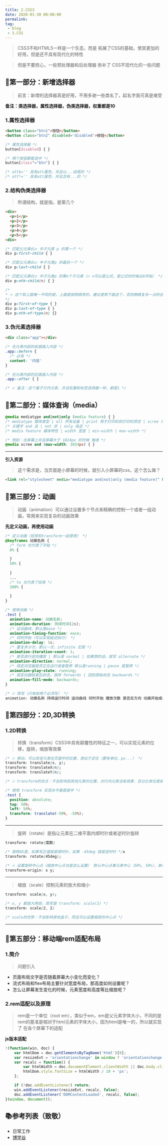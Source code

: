 ```yaml
---
title: 2.CSS3
date: 2020-01-30 00:00:00
permalink: 
tag: 
 - blog
 - 3.CSS
---
```


> CSS3不和HTML5一样是一个生态，而是 拓展了CSS的基础，使其更加的好用，但是还不具有现代化的特性

> 但是不要担心，一些预处理器和后处理器 弥补了 CSS不现代化的一些问题

## 🥟第一部分：新增选择器

> 前言：新增的选择器真是好用，不用多谢一些类名了，起名字我可真是难受

**备注：类选择器，属性选择器，伪类选择器，权重都是10**

### 1.属性选择器

```html
<button class="btn1">按钮</button>
<button class="btn2" disabled='disabled'>按钮</button>
```

```css
/* 属性选择器 */
button[disabled] { }

/* 两个按钮都能选中 */
button[class^="btn"] { }

/* att$='' 具有att属性，并且以...结尾的 */
/* att*='' 具有att属性，并且含有...的 */
```

### 2.结构伪类选择器

> 所谓结构，就是指，是第几个

```html
<div>
  <p>1</p>
  <p>2</p>
  <p>3</p>
  <p>4</p>
  <p>5</p>
<div>
```

```css
/* 匹配父元素div 中子元素 p 的第一个 */
div p:first-child { }

/* 匹配父元素div 中子元素p 的最后一个 */
div p:last-child { }

/* 匹配父元素div 中子元素p 的第n个子元素（🔥 n可以是公式，是公式的时候从0开始） */
div p:nth-child(n) { }

/*  
* 🔥 这个和上面唯一不同的是，上面是按照顺序的，建议使用下面这个，否则稍微复杂一点的选择就做不了
*/
div p:first-of-type { }
div p:last-of-type { }
div p:nth-of-type(n) {}

```


### 3.伪元素选择器

```html
<div class="app"></div>
```

```css
/* 在元素内部的前面插入内容 */
.app::before {
  /* 必有 */
  content: '内容'
}

/* 在元素内部的后面插入内容 */
.app::after { }

/* 🔥 备注：这个属于行内元素，并且权重和标签选择器一样，都是1 */
```

## 🥡第二部分：媒体查询（media）

```css
@media mediatype and|not|only (media feature) { }
/* mediatype 媒体类型 | all 所有设备 | print 用于打印机和打印机预览 | scree 用于电脑屏幕，平板，手机等 */
/* 关键字 and 且 | not 非 | only 指定 */
/* media feature 媒体特性 | width 宽度 | min-width | max-width */

/* 例如：在屏幕上并且屏幕大于 1024px 的时候 触发 */
@media scree and (max-width: 1024px) { }

```
---

**引入资源**

> 这个需求是，当页面是小屏幕的时候，就引入小屏幕的css，这个怎么做？

```html
<link rel="stylesheet" media="mediatype and|not|only (media feature)" href="xxx.css"></link>
```

## 🥬第三部分：动画

> 动画（animation）可以通过设置多个节点来精确的控制一个或者一组动画，常用来实现复杂的动画效果

**先定义动画，再使用动画**

```css
/* 定义动画（经常和transform一起使用） */
@keyframes 动画名称 {
  /* form 也代表了开始 */
  0% {

  }
  50% {
    
  }
  ...
  /* to 也代表了结束 */
  100% {
    
  }
}

/* 使用动画 */
.test {
  animation-name: 动画名称;
  animation-duration: 持续时间(2s);
  /* 运动曲线，默认是ease */
  animation-timing-function: ease;
  /* 何时开始（可以实现延迟执行） */
  animation-delay: 1s;
  /* 重复多少次，默认一次，infinite 无限 */
  animation-iteration-count: 1;
  /* 是否进行逆向播放 | 默认是 normal | 如果想的话，就写 alternate */
  animation-direction: normal;
  /* 规定浏览器是否正在运行或者暂停 默认是running | pause 是暂停 */
  animation-play-state: running;
  /* 规定动画结束后状态，保持 forwards | 回到原始状态 backwards */
  animation-fill-mode: backwards;
}

/* 🔥 简写（只有前两个必须写） */
animation: 动画名称 持续运行时间 运动曲线 何时开始 播放次数 是否反方向 动画开始或者结束时候的状态
```

## 🥤第四部分：2D,3D转换

### 1.2D转换

> 转换（transform）CSS3中具有颠覆性的特征之一，可以实现元素的位移，旋转，缩放等效果

```css
/* 🔥 移动，可以改变元素在页面中的位置，类似于定位（要有单位，px...） */
transform: translate(x, y);
transform: translateX(n);
transform: translateY(n);

/* 🔥 transform的优点：不会影响到其他元素的位置，对行内元素没有效果，百分比单位是相对于自身元素来说的 */

/* 使用 transform 实现水平垂直居中 */
.test {
  position: absolute;
  top: 50%;
  left: 50%;
  transform: translate(-50%, -50%);
}
```

---

> 旋转（rotate）是指让元素在二维平面内顺时针或者逆时针旋转

```css
transform: rotate(度数)

/* 旋转45度，如果写正值就是顺时针，如果 -45deg 就是逆时针 */x
transform: rotate(45deg);

/* 🔥 设置旋转中心点（缩放中心点也是这么设置） 默认中心点事元素中心（50%, 50%），单位可以是像素，也可以是方向名词（top,left...） */
transform-origin: x y;
```

---

> 缩放（scale）控制元素的放大和缩小

```css
transform: scale(x, y);

/* x, y 都放大两倍，简写是 transform: scale(2) */
transform: scale(2, 2)

/* scale的优势：不会影响其他盒子，而且可以设置缩放的中心点 */
```

---

## 🥥第五部分：移动端rem适配布局

### 1.简介

> 问题引入

- 页面布局文字是否随着屏幕大小变化而变化？
- 流式布局和flex布局主要针对宽度布局，那高度如何设置呢？
- 怎么让屏幕发生变化的时候，元素宽度和高度等比缩放呢？

### 2.rem适配以及原理

> rem是一个单位（root em），类似于em，em是父元素字体大小，不同的是rem的基准是相对于html元素的字体大小，因为html是唯一的，所以就实现了 在各个屏幕下的适配

**js版本适配**

```js
!(function(win, doc) {
    var htmlDom = doc.getElementsByTagName('html')[0];
    var resizeEvt = 'orientationchange' in window ? 'orientationchange' : 'resize';
    var recalc = function() {
        var htmlWidth = doc.documentElement.clientWidth || doc.body.clientWidth;
        htmlDom.style.fontSize = htmlWidth / 10 + 'px';
    };

    if (!doc.addEventListener) return;
    win.addEventListener(resizeEvt, recalc, false);
    doc.addEventListener('DOMContentLoaded', recalc, false);
}(window, document));
```

## 📚参考列表（致敬）

- 日常工作
- [博学谷](https://www.boxuegu.com/)